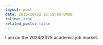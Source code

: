 ```yaml
---
layout: post
date: 2015-10-22 15:59:00-0400
inline: true
related_posts: false
---
```


I am on the 2024/2025 academic job market.
